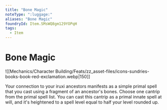 ```yaml
---
title: "Bone Magic"
noteType: ":luggage:"
aliases: "Bone Magic"
foundryId: Item.SMsWQ8gm129YOPqH
tags:
  - Item
---
```


# Bone Magic
![[Mechanics/Character Building/Feats/zz_asset-files/icons-sundries-books-book-red-exclamation.webp|150]]

Your connection to your iruxi ancestors manifests as a simple primal spell that you cast using a fragment of an ancestor's bones. Choose one cantrip from the primal spell list. You can cast this cantrip as a primal innate spell at will, and it's heightened to a spell level equal to half your level rounded up.
